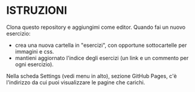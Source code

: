 # ISTRUZIONI

Clona questo repository e aggiungimi come editor.
Quando fai un nuovo esercizio:
- crea una nuova cartella in "esercizi", con opportune sottocartelle per immagini e css.
- mantieni aggiornato l'indice degli esercizi (un link e un commento per ogni esercizio).

Nella scheda Settings (vedi menu in alto), sezione GitHub Pages, c'è l'indirizzo da cui puoi visualizzare le pagine che carichi.

